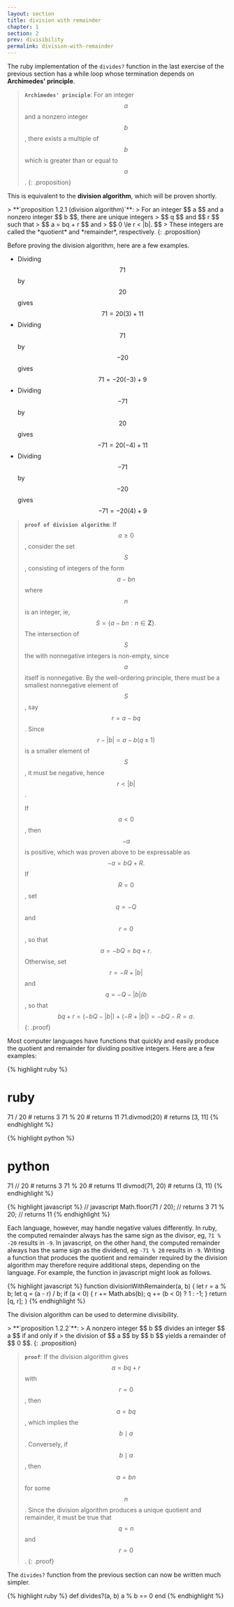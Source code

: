 ```yaml
---
layout: section
title: division with remainder
chapter: 1
section: 2
prev: divisibility
permalink: division-with-remainder
---
```


The ruby implementation of the `divides?` function in the last exercise of the
previous section has a while loop whose termination depends on **Archimedes' principle**.

> **`Archimedes' principle`**:
> For an integer $$ a $$ and a nonzero integer $$ b $$, there exists a multiple
> of $$ b $$ which is greater than or equal to $$ a $$.
{: .proposition}

This is equivalent to the
**division algorithm**,
which will be proven shortly.

<span id="1.2.1" />
> **`proposition 1.2.1 (division algorithm)`**:
> For an integer $$ a $$ and a nonzero integer $$ b $$, there are unique integers
> $$ q $$ and $$ r $$ such that
> $$ a = bq + r $$ and
> $$ 0 \le r < |b|. $$
> These integers are called the *quotient* and *remainder*, respectively.
{: .proposition}

Before proving the division algorithm, here are a few examples.
- Dividing $$ 71 $$ by $$ 20 $$ gives $$ 71 = 20(3) + 11 $$
- Dividing $$ 71 $$ by $$ -20 $$ gives $$ 71 = -20(-3) + 9  $$
- Dividing $$ -71 $$ by $$ 20 $$ gives $$ -71 = 20(-4) + 11 $$
- Dividing $$ -71 $$ by $$ -20 $$ gives $$ -71 = -20(4) + 9 $$

> **`proof of division algorithm`**:
> If $$ a \ge 0 $$, consider the set $$ S $$, consisting of integers of the form
> $$ a - bn $$ where $$ n $$ is an integer,
> ie, $$ S = \{ a - bn : n \in \mathbf{Z} \}. $$
> The intersection of $$ S $$ the with nonnegative integers is non-empty,
> since $$ a $$ itself is nonnegative.
> By the well-ordering principle, there must be a smallest nonnegative element of
> $$ S $$, say $$ r = a - bq $$.  Since $$ r - |b| = a - b(q \pm 1) $$ is a smaller
> element of $$ S $$, it must be negative, hence $$ r < |b| $$.
>
> If $$ a < 0 $$, then $$ -a $$ is positive, which was proven above to be expressable
> as $$ -a = bQ + R. $$  If $$ R = 0 $$, set $$ q = -Q $$ and $$ r = 0 $$, so that
> $$ a = -bQ = bq + r. $$
> Otherwise, set $$ r = -R + |b| $$ and $$ q = -Q - |b| / b $$, so that
> $$
> bq + r = (-bQ - |b|) + (-R + |b|) = -bQ - R = a.
> $$
{: .proof}

Most computer languages have functions that quickly and easily produce the quotient
and remainder for dividing positive integers.  Here are a few examples:

{% highlight ruby %}
# ruby
71 / 20 # returns 3
71 % 20 # returns 11
71.divmod(20) # returns [3, 11]
{% endhighlight %}

{% highlight python %}
# python
71 // 20 # returns 3
71 % 20 # returns 11
divmod(71, 20) # returns (3, 11)
{% endhighlight %}

{% highlight javascript %}
// javascript
Math.floor(71 / 20); // returns 3
71 % 20; // returns 11
{% endhighlight %}

Each language, however, may handle negative values differently.
In ruby, the computed remainder always has the same sign
as the divisor, eg, `71 % -20` results in `-9`.
In javascript, on the other hand, the computed remainder always has the same sign as
the dividend, eg `-71 % 20` results in `-9`.
Writing a function that produces the quotient and remainder required by the
division algorithm may therefore require additional steps, depending on the
language.  For example, the function in javascript might look as follows.

{% highlight javascript %}
function divisionWithRemainder(a, b) {
  let r = a % b;
  let q = (a - r) / b;
  if (a < 0) {
    r += Math.abs(b);
    q += (b < 0) ? 1 : -1;
  }
  return [q, r];
}
{% endhighlight %}


The division algorithm can be used to determine divisibility.

<span id="1.2.2" />
> **`proposition 1.2.2`**:
> A nonzero integer $$ b $$ divides an integer $$ a $$ if and only if
> the division of $$ a $$ by $$ b $$ yields a remainder of $$ 0 $$.
{: .proposition}

> **`proof`**:
> If the division algorithm gives $$ a = bq + r $$ with $$ r = 0$$, then $$ a = bq $$,
> which implies the $$ b \mid a $$.  Conversely, if $$ b \mid a $$, then $$ a = bn $$
> for some $$ n $$.  Since the division algorithm produces a unique quotient and remainder,
> it must be true that $$ q = n $$ and $$ r = 0 $$.
{: .proof}

The `divides?` function from the previous section can now be written much simpler.

{% highlight ruby %}
def divides?(a, b)
  a % b == 0
end
{% endhighlight %}

